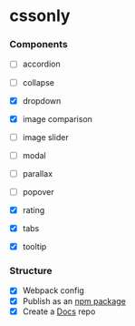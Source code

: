 # cssonly

### Components
- [ ] accordion
- [ ] collapse
- [x] dropdown
- [x] image comparison
- [ ] image slider
- [ ] modal
- [ ] parallax
- [ ] popover
- [x] rating
- [x] tabs
- [x] tooltip


### Structure
- [x] Webpack config
- [x] Publish as an [npm package](https://www.npmjs.com/package/cssonly)
- [x] Create a [Docs](https://github.com/zvizvi/cssonly-docs) repo
